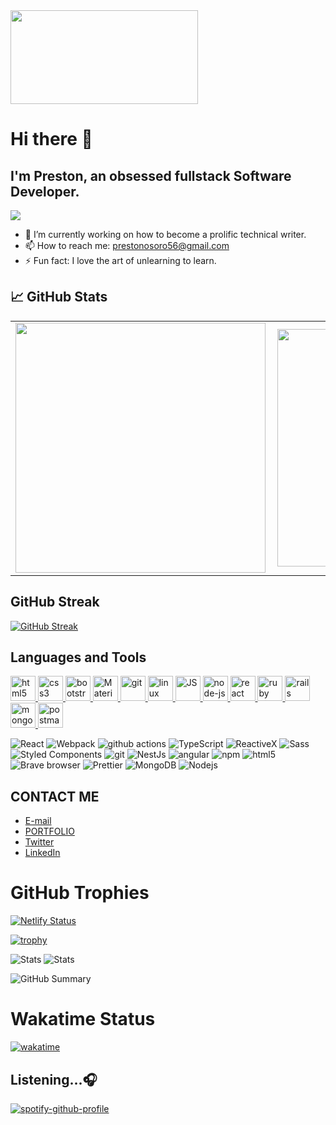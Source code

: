
<img src="https://media.giphy.com/media/26tn33aiTi1jkl6H6/giphy.gif" height="150" width="300"/>
</div>

# Hi there 🌱	
## I'm Preston, an obsessed fullstack Software Developer.
![](https://komarev.com/ghpvc/?username=preston-56&color=brightgreen)

- 🔭 I’m currently working on how to become a prolific technical writer.
- 📫 How to reach me: prestonosoro56@gmail.com
- ⚡ Fun fact: I love the art of unlearning to learn.

## &#x1f4c8; GitHub Stats
<center>
  <table>
    <tr>
        <td><img width="400px" align="left" src="https://github-readme-stats.vercel.app/api?username=preston-56&count_private=true&show_icons=true&theme=dark&layout=compact" /></td> 
        <td><img width="380px" align="left" src="https://github-readme-stats.vercel.app/api/top-langs/?username=preston-56&theme=dark&layout=compact" />
        <td><img width="380px" align="left" src="https://github-readme-stats.vercel.app/api/top-langs/?username=preston-56&hide=html&layout=compact&theme=dark" />
       </td>      
    </tr>   
  </table>
</center>

## GitHub Streak

[![GitHub Streak](https://github-readme-streak-stats.herokuapp.com/?user=preston-56&theme=radical)](https://git.io/streak-stats)

## Languages and Tools
<p align="left"> 
<a href="https://www.w3.org/html/" target="_blank"> <img src="https://upload.wikimedia.org/wikipedia/commons/thumb/6/61/HTML5_logo_and_wordmark.svg/130px-HTML5_logo_and_wordmark.svg.png" alt="html5" width="40" height="40"/> </a> 
  <a href="https://www.w3schools.com/css/" target="_blank"> <img src="https://www.w3schools.com/whatis/img_css.jpg" alt="css3" width="40" height="40"/> </a> <a href="https://getbootstrap.com/docs/5.2/getting-started/introduction/" target="_blank"> <img src="https://getbootstrap.com/docs/5.2/assets/brand/bootstrap-logo-shadow.png" alt="bootstrap" width="40" height="40"/> </a>
<a href="https://mui.com/" target="_blank"> <img src="https://encrypted-tbn0.gstatic.com/images?q=tbn:ANd9GcTUvJS2cd8BETQPQjqweeq3h09Ve4t7P9VS7MB8u0reGfzCAIpwxpEdqeJjZqzNsJ0n9NA&usqp=CAU" alt="Material UI" width="40" height="40"/> </a>
<a href="https://git-scm.com/" target="_blank"> <img src="https://www.vectorlogo.zone/logos/git-scm/git-scm-icon.svg" alt="git" width="40" height="40"/> </a> <a href="https://www.linux.org/" target="_blank"> <img src="https://upload.wikimedia.org/wikipedia/commons/thumb/3/35/Tux.svg/150px-Tux.svg.png" alt="linux" width="40" height="40"/> </a> <a href="https://developer.mozilla.org/en-US/docs/Web/JavaScript" target="_blank"> <img src="https://i0.wp.com/theicom.org/wp-content/uploads/2016/03/js-logo.png?resize=300%2C300&ssl=1" alt="JS" width="40" height="40"/> </a> <a href="https://nodejs.org/en/docs/" target="_blank"> <img src="https://nodejs.org/static/images/logos/nodejs-new-pantone-white.svg" alt="node-js" width="40" height="40"/> </a>
<a href="https://reactjs.org/" target="_blank"> <img src="https://encrypted-tbn0.gstatic.com/images?q=tbn:ANd9GcRms1LY0mhZz2BXWbcVDqoUbJEPOGL_pRdD2wvfeF-C6KbEtWyBFZwpV5wv_YYc_STN-uc&usqp=CAU" alt="react" width="40" height="40"/> </a>
<a href="https://www.ruby-lang.org/en/documentation/" target="_blank"> <img src="https://www.pngitem.com/pimgs/m/12-120179_best-free-ruby-png-ruby-programming-language-logo.png" alt="ruby" width="40" height="40"/> </a> <a href="https://guides.rubyonrails.org/" target="_blank"> <img src="https://seeklogo.com/images/R/ruby-on-rails-logo-95951CC5FB-seeklogo.com.png" alt="rails" width="40" height="40"/> </a> <a href="https://www.mongodb.com/docs/" target="_blank"> <img src="https://seeklogo.com/images/M/mongodb-logo-655F7D542D-seeklogo.com.png" alt="mongodb" width="40" height="40"/> </a> <a href="https://learning.postman.com/docs/publishing-your-api/documenting-your-api/" target="_blank"> <img src="https://seeklogo.com/images/P/postman-logo-0087CA0D15-seeklogo.com.png" alt="postman" width="40" height="40"/> </a> 
</p>
<p>
  <img alt="React" src="https://img.shields.io/badge/-React-45b8d8?style=flat-square&logo=react&logoColor=white" />
  <img alt="Webpack" src="https://img.shields.io/badge/-Webpack-8DD6F9?style=flat-square&logo=webpack&logoColor=white" /> 
  <img alt="github actions" src="https://img.shields.io/badge/-Github_Actions-2088FF?style=flat-square&logo=github-actions&logoColor=white" />
  <img alt="TypeScript" src="https://img.shields.io/badge/-TypeScript-007ACC?style=flat-square&logo=typescript&logoColor=white" />
  <img alt="ReactiveX" src="https://img.shields.io/badge/-RxJs-B7178C?style=flat-square&logo=reactivex&logoColor=white" />
  <img alt="Sass" src="https://img.shields.io/badge/-Sass-CC6699?style=flat-square&logo=sass&logoColor=white" />
  <img alt="Styled Components" src="https://img.shields.io/badge/-Styled_Components-db7092?style=flat-square&logo=styled-components&logoColor=white" />
  <img alt="git" src="https://img.shields.io/badge/-Git-F05032?style=flat-square&logo=git&logoColor=white" />
  <img alt="NestJs" src="https://img.shields.io/badge/-NestJs-ea2845?style=flat-square&logo=nestjs&logoColor=white" />
  <img alt="angular" src="https://img.shields.io/badge/-Angular-DD0031?style=flat-square&logo=angular&logoColor=white" />
  <img alt="npm" src="https://img.shields.io/badge/-NPM-CB3837?style=flat-square&logo=npm&logoColor=white" />
  <img alt="html5" src="https://img.shields.io/badge/-HTML5-E34F26?style=flat-square&logo=html5&logoColor=white" />
  <img alt="Brave browser" src="https://img.shields.io/badge/-Brave_Browser-FB542B?style=flat-square&logo=brave&logoColor=white" />
  <img alt="Prettier" src="https://img.shields.io/badge/-Prettier-F7B93E?style=flat-square&logo=prettier&logoColor=white" />
  <img alt="MongoDB" src="https://img.shields.io/badge/-MongoDB-13aa52?style=flat-square&logo=mongodb&logoColor=white" />
  <img alt="Nodejs" src="https://img.shields.io/badge/-Nodejs-43853d?style=flat-square&logo=Node.js&logoColor=white" />
</p>

## CONTACT ME

- [E-mail](mailto:prestonosoro@gmail.com)
- [PORTFOLIO](https://preston-56.github.io/Portfolio/)
- [Twitter](https://twitter.com/PrestonOsoro)
- [LinkedIn](https://www.linkedin.com/in/preston-osoro-520a4a157/)

# GitHub Trophies

[![Netlify Status](https://api.netlify.com/api/v1/badges/45a40a60-c63f-4c44-ba37-d73b052c8306/deploy-status)](https://app.netlify.com/sites/famous-flan-85190d/deploys)

[![trophy](https://github-profile-trophy.vercel.app/?username=preston-56&theme=dracula)](https://github.com/preston-56/github-profile-trophy)

![Stats](https://github-profile-summary-cards.vercel.app/api/cards/repos-per-language?username=preston-56&theme=dracula)
![Stats](https://github-profile-summary-cards.vercel.app/api/cards/most-commit-language?username=preston-56&theme=dracula)

![GitHub Summary](https://github-profile-summary-cards.vercel.app/api/cards/profile-details?username=preston-56&theme=dracula)

# Wakatime Status
[![wakatime](https://wakatime.com/badge/user/e24c2b21-568a-49a7-a878-61aff0da325c.svg)](https://wakatime.com/@e24c2b21-568a-49a7-a878-61aff0da325c)

## Listening...:headphones:

[![spotify-github-profile](https://spotify-github-profile.vercel.app/api/view?uid=314kp3syg3hoe6us7i2hfqf5siji&cover_image=true&theme=default&show_offline=false&background_color=121212)](https://github.com/kittinan/spotify-github-profile)








